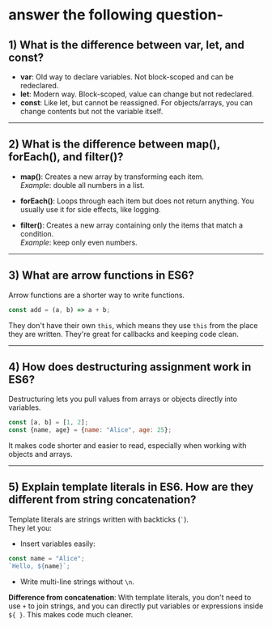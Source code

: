 # answer the following question-

## 1)  What is the difference between var, let, and const?

-   **var**: Old way to declare variables. Not block-scoped and can be
    redeclared.
-   **let**: Modern way. Block-scoped, value can change but not
    redeclared.
-   **const**: Like let, but cannot be reassigned. For objects/arrays,
    you can change contents but not the variable itself.

------------------------------------------------------------------------

## 2) What is the difference between map(), forEach(), and filter()?

-   **map()**: Creates a new array by transforming each item.\
    *Example*: double all numbers in a list.

-   **forEach()**: Loops through each item but does not return anything.
    You usually use it for side effects, like logging.

-   **filter()**: Creates a new array containing only the items that
    match a condition.\
    *Example*: keep only even numbers.

------------------------------------------------------------------------

## 3) What are arrow functions in ES6?

Arrow functions are a shorter way to write functions.

``` javascript
const add = (a, b) => a + b;
```

They don't have their own `this`, which means they use `this` from the
place they are written. They're great for callbacks and keeping code
clean.

------------------------------------------------------------------------

## 4)  How does destructuring assignment work in ES6?

Destructuring lets you pull values from arrays or objects directly into
variables.

``` javascript
const [a, b] = [1, 2];
const {name, age} = {name: "Alice", age: 25};
```

It makes code shorter and easier to read, especially when working with
objects and arrays.

------------------------------------------------------------------------

## 5) Explain template literals in ES6. How are they different from string concatenation?

Template literals are strings written with backticks (`` ` ``).\
They let you:

-   Insert variables easily:

``` javascript
const name = "Alice";
`Hello, ${name}`;
```

-   Write multi-line strings without `\n`.

**Difference from concatenation**: With template literals, you don't
need to use `+` to join strings, and you can directly put variables or
expressions inside `${ }`. This makes code much cleaner.
